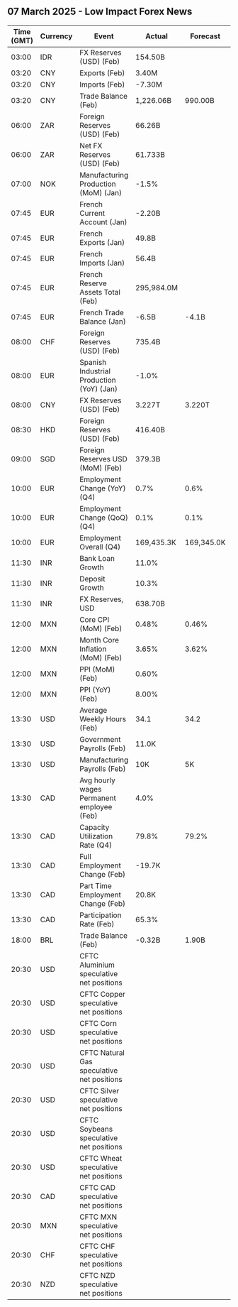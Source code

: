 ## 07 March 2025 - Low Impact Forex News

| Time (GMT) | Currency | Event | Actual | Forecast | Previous |
|------|----------|-------|--------|----------|----------|
| 03:00 | IDR | FX Reserves (USD) (Feb) | 154.50B |  | 156.10B |
| 03:20 | CNY | Exports (Feb) | 3.40M |  | 10.90M |
| 03:20 | CNY | Imports (Feb) | -7.30M |  | 1.30M |
| 03:20 | CNY | Trade Balance (Feb) | 1,226.06B | 990.00B | 752.91B |
| 06:00 | ZAR | Foreign Reserves (USD) (Feb) | 66.26B |  | 65.88B |
| 06:00 | ZAR | Net FX Reserves (USD) (Feb) | 61.733B |  | 61.328B |
| 07:00 | NOK | Manufacturing Production (MoM) (Jan) | -1.5% |  | 3.2% |
| 07:45 | EUR | French Current Account (Jan) | -2.20B |  | 2.60B |
| 07:45 | EUR | French Exports (Jan) | 49.8B |  | 52.2B |
| 07:45 | EUR | French Imports (Jan) | 56.4B |  | 55.7B |
| 07:45 | EUR | French Reserve Assets Total (Feb) | 295,984.0M |  | 275,078.0M |
| 07:45 | EUR | French Trade Balance (Jan) | -6.5B | -4.1B | -3.5B |
| 08:00 | CHF | Foreign Reserves (USD) (Feb) | 735.4B |  | 736.4B |
| 08:00 | EUR | Spanish Industrial Production (YoY) (Jan) | -1.0% |  | 2.0% |
| 08:00 | CNY | FX Reserves (USD) (Feb) | 3.227T | 3.220T | 3.209T |
| 08:30 | HKD | Foreign Reserves (USD) (Feb) | 416.40B |  | 421.50B |
| 09:00 | SGD | Foreign Reserves USD (MoM) (Feb) | 379.3B |  | 376.7B |
| 10:00 | EUR | Employment Change (YoY) (Q4) | 0.7% | 0.6% | 1.0% |
| 10:00 | EUR | Employment Change (QoQ) (Q4) | 0.1% | 0.1% | 0.2% |
| 10:00 | EUR | Employment Overall (Q4) | 169,435.3K | 169,345.0K | 169,112.9K |
| 11:30 | INR | Bank Loan Growth | 11.0% |  | 11.3% |
| 11:30 | INR | Deposit Growth | 10.3% |  | 10.6% |
| 11:30 | INR | FX Reserves, USD | 638.70B |  | 640.48B |
| 12:00 | MXN | Core CPI (MoM) (Feb) | 0.48% | 0.46% | 0.41% |
| 12:00 | MXN | Month Core Inflation (MoM) (Feb) | 3.65% | 3.62% | 3.66% |
| 12:00 | MXN | PPI (MoM) (Feb) | 0.60% |  | 0.70% |
| 12:00 | MXN | PPI (YoY) (Feb) | 8.00% |  | 7.80% |
| 13:30 | USD | Average Weekly Hours (Feb) | 34.1 | 34.2 | 34.1 |
| 13:30 | USD | Government Payrolls (Feb) | 11.0K |  | 44.0K |
| 13:30 | USD | Manufacturing Payrolls (Feb) | 10K | 5K | -5K |
| 13:30 | CAD | Avg hourly wages Permanent employee (Feb) | 4.0% |  | 3.7% |
| 13:30 | CAD | Capacity Utilization Rate (Q4) | 79.8% | 79.2% | 79.4% |
| 13:30 | CAD | Full Employment Change (Feb) | -19.7K |  | 35.2K |
| 13:30 | CAD | Part Time Employment Change (Feb) | 20.8K |  | 40.9K |
| 13:30 | CAD | Participation Rate (Feb) | 65.3% |  | 65.5% |
| 18:00 | BRL | Trade Balance (Feb) | -0.32B | 1.90B | 2.16B |
| 20:30 | USD | CFTC Aluminium speculative net positions |  |  | 2.5K |
| 20:30 | USD | CFTC Copper speculative net positions |  |  | 19.0K |
| 20:30 | USD | CFTC Corn speculative net positions |  |  | 441.2K |
| 20:30 | USD | CFTC Natural Gas speculative net positions |  |  | -73.8K |
| 20:30 | USD | CFTC Silver speculative net positions |  |  | 52.9K |
| 20:30 | USD | CFTC Soybeans speculative net positions |  |  | -10.6K |
| 20:30 | USD | CFTC Wheat speculative net positions |  |  | -62.1K |
| 20:30 | CAD | CFTC CAD speculative net positions |  |  | -137.9K |
| 20:30 | MXN | CFTC MXN speculative net positions |  |  | 28.7K |
| 20:30 | CHF | CFTC CHF speculative net positions |  |  | -39.5K |
| 20:30 | NZD | CFTC NZD speculative net positions |  |  | -53.7K |
